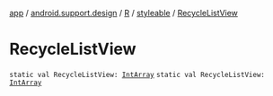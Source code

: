 [app](../../../index.md) / [android.support.design](../../index.md) / [R](../index.md) / [styleable](index.md) / [RecycleListView](.)

# RecycleListView

`static val RecycleListView: `[`IntArray`](https://kotlinlang.org/api/latest/jvm/stdlib/kotlin/-int-array/index.html)
`static val RecycleListView: `[`IntArray`](https://kotlinlang.org/api/latest/jvm/stdlib/kotlin/-int-array/index.html)